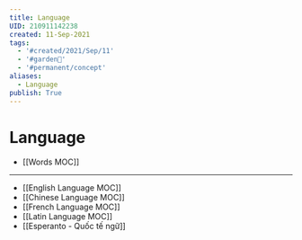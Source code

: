 ```yaml
---
title: Language
UID: 210911142238
created: 11-Sep-2021
tags:
  - '#created/2021/Sep/11'
  - '#garden🏡'
  - '#permanent/concept'
aliases:
  - Language
publish: True
---
```

# Language

- [[Words MOC]]

---
- [[English Language MOC]]
- [[Chinese Language MOC]]
- [[French Language MOC]]
- [[Latin Language MOC]]
- [[Esperanto - Quốc tế  ngữ]]
